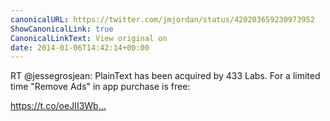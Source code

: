 ```yaml
---
canonicalURL: https://twitter.com/jmjordan/status/420203659230973952
ShowCanonicalLink: true
CanonicalLinkText: View original on
date: 2014-01-06T14:42:14+00:00
---
```

RT @jessegrosjean: PlainText has been acquired by 433 Labs. For a limited time "Remove Ads" in app purchase is free:

https://t.co/oeJII3Wb…